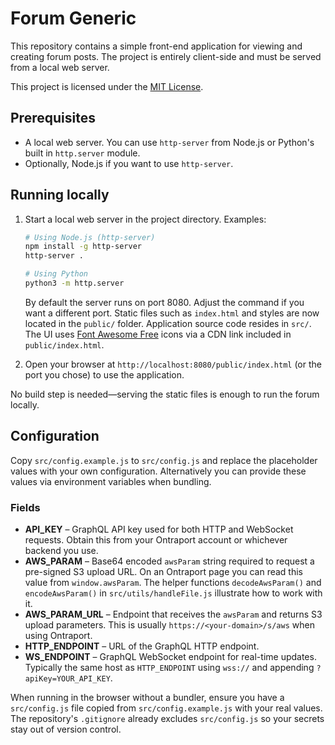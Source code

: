 # Forum Generic

This repository contains a simple front-end application for viewing and creating forum posts. The project is entirely client-side and must be served from a local web server.

This project is licensed under the [MIT License](LICENSE).

## Prerequisites

- A local web server. You can use `http-server` from Node.js or Python's built in `http.server` module.
- Optionally, Node.js if you want to use `http-server`.

## Running locally

1. Start a local web server in the project directory. Examples:

   ```bash
   # Using Node.js (http-server)
   npm install -g http-server
   http-server .

   # Using Python
   python3 -m http.server
   ```

   By default the server runs on port 8080. Adjust the command if you want a different port.
Static files such as `index.html` and styles are now located in the `public/` folder. Application source code resides in `src/`.
The UI uses [Font Awesome Free](https://fontawesome.com/) icons via a CDN link included in `public/index.html`.

2. Open your browser at `http://localhost:8080/public/index.html` (or the port you chose) to use the application.

No build step is needed—serving the static files is enough to run the forum locally.

## Configuration

Copy `src/config.example.js` to `src/config.js` and replace the placeholder values with your own configuration. Alternatively you can provide these values via environment variables when bundling.

### Fields

- **API_KEY** – GraphQL API key used for both HTTP and WebSocket requests. Obtain this from your Ontraport account or whichever backend you use.
- **AWS_PARAM** – Base64 encoded `awsParam` string required to request a pre-signed S3 upload URL. On an Ontraport page you can read this value from `window.awsParam`. The helper functions `decodeAwsParam()` and `encodeAwsParam()` in `src/utils/handleFile.js` illustrate how to work with it.
- **AWS_PARAM_URL** – Endpoint that receives the `awsParam` and returns S3 upload parameters. This is usually `https://<your-domain>/s/aws` when using Ontraport.
- **HTTP_ENDPOINT** – URL of the GraphQL HTTP endpoint.
- **WS_ENDPOINT** – GraphQL WebSocket endpoint for real-time updates. Typically the same host as `HTTP_ENDPOINT` using `wss://` and appending `?apiKey=YOUR_API_KEY`.

When running in the browser without a bundler, ensure you have a `src/config.js` file copied from `src/config.example.js` with your real values. The repository's `.gitignore` already excludes `src/config.js` so your secrets stay out of version control.
